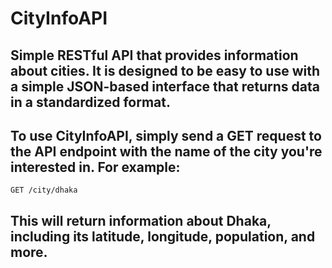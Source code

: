 # CityInfoAPI

## Simple RESTful API that provides information about cities. It is designed to be easy to use with a simple JSON-based interface that returns data in a standardized format.

## To use CityInfoAPI, simply send a GET request to the API endpoint with the name of the city you're interested in. For example:
```
GET /city/dhaka
```
## This will return information about Dhaka, including its latitude, longitude, population, and more.
